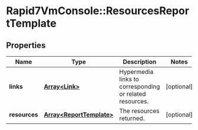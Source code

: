 # Rapid7VmConsole::ResourcesReportTemplate

## Properties
Name | Type | Description | Notes
------------ | ------------- | ------------- | -------------
**links** | [**Array&lt;Link&gt;**](Link.md) | Hypermedia links to corresponding or related resources. | [optional] 
**resources** | [**Array&lt;ReportTemplate&gt;**](ReportTemplate.md) | The resources returned. | [optional] 


